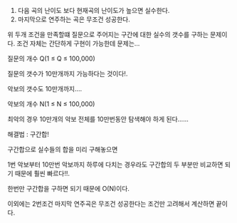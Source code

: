  
1. 다음 곡의 난이도 보다 현재곡의 난이도가 높으면 실수한다.
2. 마지막으로 연주하는 곡은 무조건 성공한다.

위 두개 조건을 만족할떄 질문으로 주어지는 구간에 대한 실수의 갯수를 구하는 문제이다.
조건 자체는 간단하게 구현이 가능한데 문제는...
 
 질문의 개수 Q(1 ≤ Q ≤ 100,000)
 
 질문의 갯수가 10만개까지 가능하다는 것이다!.
 
 악보의 갯수도 10만개까지....
 
 악보의 개수 N(1 ≤ N ≤ 100,000)
 
 최악의 경우 10만개의 악보 전체를 10만번동안 탐색해야 하게 된다......
 
 해결법 : 구간합!
 
 구간합으로 실수들의 합을 미리 구해놓으면
 
 1번 악보부터 10만번 악보까지 하루에 다치는 경우라도
 구간합의 두 부분만 비교하면 되기 때문에 훨씬 빠르다!!.
 
 한번만 구간합을 구하면 되기 때문에 O(N)이다.
 
 이외에는 2번조건 마지막 연주곡은 무조건 성공한다는 조건만 고려해서 계산하면 끝이다.
 
 
